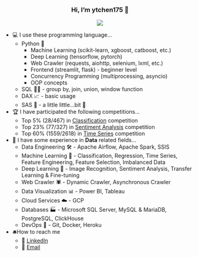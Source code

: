 <div align="center">
  <h3> Hi, I’m ytchen175 👋</h3>
  <img src="https://komarev.com/ghpvc/?username=ytchen175&color=red&style=plastic&label=PROFILE+VIEWS">
</div>

- 💻 I use these programming language...
  + Python 🐍
    * Machine Learning (scikit-learn, xgboost, catboost, etc.)
    * Deep Learning (tensorflow, pytorch)
    * Web Crawler (requests, aiohttp, selenium, lxml, etc.)
    * Frontend (streamlit, flask) - beginner level
    * Concurrency Programming (multiprocessing, asyncio) 
    * OOP concepts
  + SQL 👩‍💻 - group by, join, union, window function
  + DAX 📈 - basic usage
  + SAS 🧮 - a little little...bit 🙂
- 🏆️ I have participated the following competitions...
  * Top 5% (28/467) in [Classification](https://github.com/ytchen175/aidea_leave_job) competition
  * Top 23% (77/327) in [Sentiment Analysis](https://github.com/ytchen175/aidea_sentiment_analysis) competition
  * Top 60% (1559/2618) in [Time Series](https://github.com/ytchen175/kaggle-IoN_Switching) competition
- 💼 I have some experience in **Data** related fields...
  + Data Engineering 🛠️ - Apache Airflow, Apache Spark, SSIS
  + Machine Learning 🤖 - Classification, Regression, Time Series, Feature Engineering, Feature Selection, Imbalanced Data 
  + Deep Learning 🧠 - Image Recognition, Sentiment Analysis, Transfer Learning & Fine-tuning
  + Web Crawler 🕷 - Dynamic Crawler, Asynchronous Crawler
  + Data Visualization 📊 - Power BI, Tableau
  + Cloud Services ☁️ - GCP
  + Databases 🏭 - Microsoft SQL Server, MySQL & MariaDB, PostgreSQL, ClickHouse
  + DevOps 🐳 - Git, Docker, Heroku
- 🛎How to reach me  
  + 🤝 [LinkedIn](https://www.linkedin.com/in/yu-tung-chen-311a5b1a8/)
  + 💌 [Email](mailto:yt.chen175@gmail.com)

<!---
ytchen175/ytchen175 is a ✨ special ✨ repository because its `README.md` (this file) appears on your GitHub profile.
You can click the Preview link to take a look at your changes.
--->
